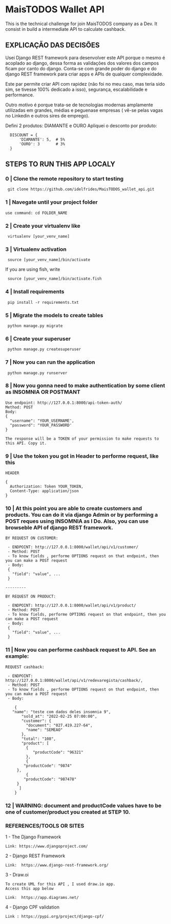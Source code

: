 # MaisTODOS Wallet API

This is the technical challenge for join MaisTODOS company as a Dev. It consist in build a intermediate API to calculate cashback.

## EXPLICAÇÃO DAS DECISÕES

  Usei Django REST framework para desenvolver este API porque o mesmo é acoplado ao django, dessa forma as validações dos valores dos campos ficam por canto do django.
  Conta-se com grande poder do django e do django REST framework para criar apps e APIs de qualquer complexidade.

  Este par permite criar API com rapidez (não foi no meu caso, mas teria sido sim, se tivesse 100% dedicado a isso), segurança, escalabilidade e performance.

  Outro motivo é porque trata-se de tecnologias modernas amplamente utilizadas em grandes, médias e peguenase empresas ( vê-se pelas vagas no Linkedin e outros sires de emprego).

  Defini 2 produtos: DIAMANTE e OURO
  Apliquei o desconto por produto:

      DISCOUNT = {
          'DIAMANTE': 5,  # 5%
          'OURO': 3       # 3%
      }


## STEPS TO RUN THIS APP LOCALY

### 0 | Clone the remote repository to start testing

     git clone https://github.com/idelfrides/MaisTODOS_wallet_api.git

### 1 | Navegate until your project folder

    use command: cd FOLDER_NAME

### 2 | Create your virtualenv like

     virtualenv [your_venv_name]

### 3 | Virtualenv activation

     source [your_venv_name]/bin/activate

If you are using fish, write

     source [your_venv_name]/bin/activate.fish

### 4 | Install requirements

     pip install -r requirements.txt

### 5 | Migrate the models to create tables

     python manage.py migrate

### 6 | Create your superuser

     python manage.py createsuperuser

### 7 | Now you can run the application

     python manage.py runserver

### 8 | Now you gonna need to make authentication by some  client as INSOMNIA OR POSTMANT

    Use endpoint: http://127.0.0.1:8000/api-token-auth/
    Method: POST
    Body:
    {
      "username": "YOUR_USERNAME',
      "password": "YOUR_PASSWORD'
    }

    The response will be a TOKEN of your permission to make requests to this API. Copy it.

### 9 | Use the token you got in Header to performe request, like this

    HEADER

    {
      Authorization: Token YOUR_TOKEN,
      Content-Type: application/json
    }

### 10 | At this point you are able to create customers and products. You can do it via django Admin or by performing a POST reques using INSOMNIA as I Do. Also, you can use browseble API of django REST framework.

    BY REQUEST ON CUSTOMER:

     - ENDPOINT: http://127.0.0.1:8000/wallet/api/v1/customer/
     - Method: POST
     - To know fields , performe OPTIONS request on that endpoint, then you can make a POST request
     - Body:
     {
       "field": "value", ...
     }

    ---------

    BY REQUEST ON PRODUCT:

     - ENDPOINT: http://127.0.0.1:8000/wallet/api/v1/product/
     - Method: POST
     - To know fields, performe OPTIONS request on that endpoint, then you can make a POST request
     - Body:
     {
       "field": "value", ...
     }


### 11 | Now you can performe cashback request to API. See an example:

    REQUEST cashback:

     - ENDPOINT: http://127.0.0.1:8000/wallet/api/v1/redevaregista/cashback/,
     - Method: POST
     - To know fields , performe OPTIONS request on that endpoint, then you can make a POST request
     - Body:

        {
	   "name": "teste com dados deles insomnia 9",
           "sold_at": "2022-02-25 07:00:00",
           "customer": {
             "document": "027.419.227-64",
             "name": "SEMEAO"
           },
           "total": "108",
           "product": [
             {
                "productCode": "96321"
             },
             {
	        "productCode": "9874"
	     },
             {
	        "productCode": "987478"
	     }
          ]
        }

### 12 | WARNING:  document and productCode values have to be one of customer/product you created at STEP 10.

### REFERENCES/TOOLS OR SITES

  1 - The Django Framework

    Link: https://www.djangoproject.com/

  2 - Django REST Framework

    Link:  https://www.django-rest-framework.org/

  3 - Draw.oi

    To create UML for this API , I used draw.io app.
    Access this app below

    Link:  https://app.diagrams.net/

  4 - Django CPF validation

    Link : https://pypi.org/project/django-cpf/
